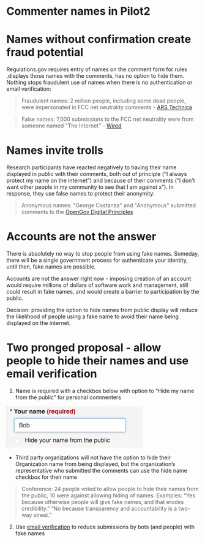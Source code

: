 Commenter names in Pilot2
=====

# Names without confirmation create fraud potential

Regulations.gov requires entry of names on the comment form for rules ,displays those names with the comments, has no option to hide them. Nothing stops fraudulent use of names when there is no authentication or email verification: 

>Fraudulent names: 2 million people, including some dead people, were impersonated in FCC net neutrality comments - [ARS Technica](https://arstechnica.com/tech-policy/2017/12/dead-people-among-millions-impersonated-in-fake-net-neutrality-comments/)  

>False names: 7,000 submissions to the FCC net neutrality were from someone named "The Internet" - [Wired](https://www.wired.com/story/fcc-net-neutrality-comment-analysis-fake-emails/)

# Names invite trolls
Research participants have reacted  negatively to having their name displayed in public with their comments, both out of principle (“I always protect my name on the internet”) and because of their comments (“I don’t want other people in my community to see that I am against x”). In response, they use false names to protect their anonymity:

>Anonymous names: "George Costanza" and "Anonymous" submitted comments to the [OpenGov Digital Principles](http://open.canada.ca/en/blog/digital-principles) 

# Accounts are not the answer
There is absolutely no way to stop people from using fake names. Someday, there will be a single government process for authenticate your identity, until then, fake names are possible. 

Accounts are not the answer right now - imposing creation of an account would require millions of dollars of software work and management, still could result in fake names,  and would create a barrier to participation by the public. 

Decision: providing the option to hide names from public display  will reduce the likelihood of people using a fake name to avoid their name being displayed on the internet. 

# Two pronged proposal - allow people to hide their names and use email verification

1. Name is required with a checkbox below with option to “Hide my name from the public” for personal commenters

![Name being typed in then checkbox to hide name gets checked](./img/Hide_name.gif)

  * Third party organizations will not have the option to hide their Organization name from being displayed, but the organization’s representative who submitted the comments can use the hide name checkbox for their name

>Conference: 24 people voted to allow people to hide their names from the public, 10 were against allowing hiding of names. 
>Examples: “Yes because otherwise people will give fake names, and that erodes credibility.”
>“No because transparency and accountability is a two-way street.” 

2. Use [email verification](Decisions_email.md) to reduce submissions by bots (and people) with fake names


